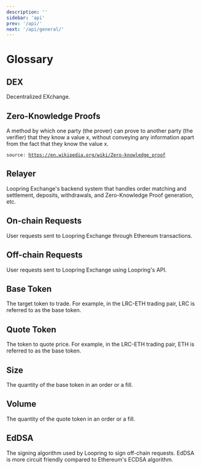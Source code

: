 ```yaml
---
description: ''
sidebar: 'api'
prev: '/api/'
next: '/api/general/'
---
```



# Glossary

## DEX

Decentralized EXchange.

## Zero-Knowledge Proofs

A method by which one party (the prover) can prove to another party (the verifier) that they know a value x, without conveying any information apart from the fact that they know the value x.

   <code>source: https://en.wikipedia.org/wiki/Zero-knowledge_proof 
</code>

## Relayer

Loopring Exchange's backend system that handles order matching and settlement, deposits, withdrawals, and Zero-Knowledge Proof generation, etc.

## On-chain Requests

User requests sent to Loopring Exchange through Ethereum transactions.

## Off-chain Requests

User requests sent to Loopring Exchange using Loopring's API.

## Base Token

The target token to trade. For example, in the LRC-ETH trading pair, LRC is referred to as the base token.

## Quote Token

The token to quote price. For example, in the LRC-ETH trading pair, ETH is referred to as the base token.

## Size

The quantity of the base token in an order or a fill.

## Volume

The quantity of the quote token in an order or a fill.

## EdDSA

The signing algorithm used by Loopring to sign off-chain requests. EdDSA is more circuit friendly compared to Ethereum's ECDSA algorithm.
